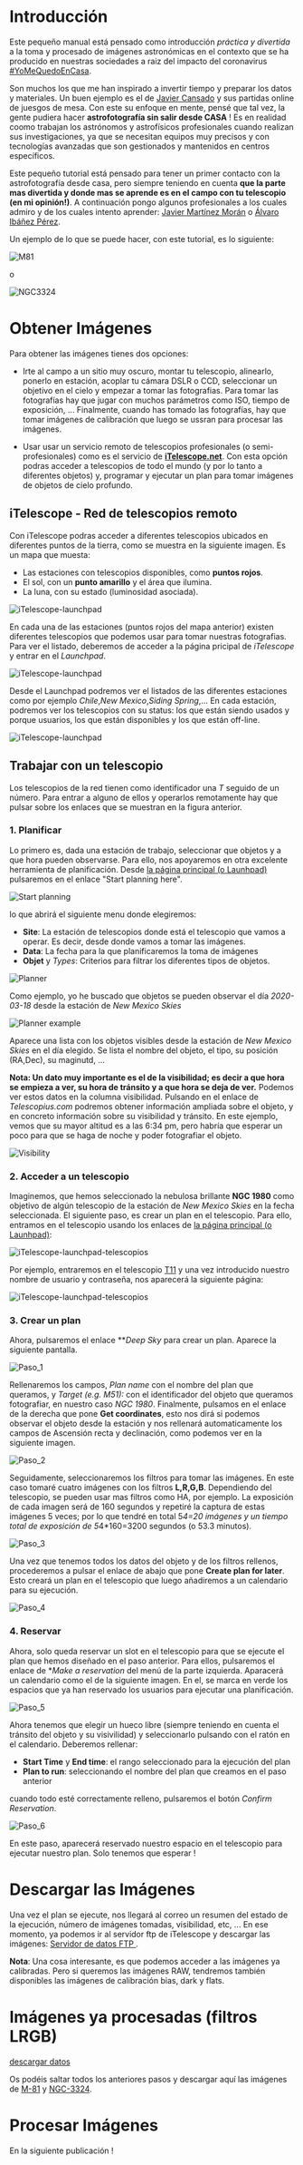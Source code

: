 # Introducción

Este pequeño manual está pensado como introducción _práctica y divertida_ a la toma y procesado de imágenes astronómicas en el contexto que se ha producido en nuestras sociedades a raiz del impacto del coronavirus [#YoMeQuedoEnCasa](https://twitter.com/search?q=%23YoMeQuedoEnCasa&src=typed_query).

Son muchos los que me han inspirado a invertir tiempo y preparar los datos y materiales. Un buen ejemplo es el de [Javier Cansado](https://twitter.com/cansado2/status/1239894169365209088) y sus partidas online de juesgos de mesa. Con este su enfoque en mente, pensé que tal vez, la gente pudiera hacer **astrofotografía sin salir desde CASA** ! Es en realidad coomo trabajan los astrónomos y astrofísicos profesionales cuando realizan sus investigaciones, ya que se necesitan equipos muy precisos y con tecnologías avanzadas que son gestionados y mantenidos en centros específicos.

Este pequeño tutorial está pensado para tener un primer contacto con la astrofotografía desde casa, pero siempre teniendo en cuenta **que la parte mas divertida y donde mas se aprende es en el campo con tu telescopio (en mi opinión!)**. A continuación pongo algunos profesionales a los cuales admiro y de los cuales intento aprender: [Javier Martínez Morán](https://twitter.com/jmartinezmoran) o [Álvaro Ibáñez Pérez](https://twitter.com/kokehtz).

Un ejemplo de lo que se puede hacer, con este tutorial, es lo siguiente:

![M81](img/Integrated_cut_M81.jpg)

o

![NGC3324](img/NGC3324.jpg)




# Obtener Imágenes

Para obtener las imágenes tienes dos opciones:

- Irte al campo a un sitio muy oscuro, montar tu telescopio, alinearlo, ponerlo en estación, acoplar tu cámara DSLR o CCD, seleccionar un objetivo en el cielo y empezar a tomar las fotografias. Para tomar las fotografías hay que jugar con muchos parámetros como ISO, tiempo de exposición, ... Finalmente, cuando has tomado las fotografías, hay que tomar imágenes de calibración que luego se ussran para procesar las imágenes.

- Usar usar un servicio remoto de telescopios profesionales (o semi-profesionales) como es el servicio de **[iTelescope.net](https://go.itelescope.net/)**. Con esta opción podras acceder a telescopios de todo el mundo (y por lo tanto a diferentes objetos) y, programar y ejecutar un plan para tomar imágenes de objetos de cielo profundo.

## iTelescope - Red de telescopios remoto

Con iTelescope podras acceder a diferentes telescopios ubicados en diferentes puntos de la tierra, como se muestra en la siguiente imagen. Es un mapa que muesta:

* Las estaciones con telescopios disponibles, como **puntos rojos**.
* El sol, con un **punto amarillo** y el área que ilumina.
* La luna, con su estado (luminosidad asociada).

![iTelescope-launchpad](img/networkit.jpg)

En cada una de las estaciones (puntos rojos del mapa anterior) existen diferentes telescopios que podemos usar para tomar nuestras fotografias. Para ver el listado, deberemos de acceder a la página pricipal de _iTelescope_ y entrar en el *Launchpad*. 

![iTelescope-launchpad](img/launchpad.jpg)

Desde el Launchpad podremos ver el listados de las diferentes estaciones como por ejemplo _Chile_,_New Mexico_,_Siding Spring_,... En cada estación, podremos ver los telescopios con su status: los que están siendo usados y porque usuarios, los que están disponibles y los que están off-line.

![iTelescope-launchpad](img/telescopios.jpg)

## Trabajar con un telescopio

Los telescopios de la red tienen como identificador una *T* seguido de un número. Para entrar a alguno de ellos y operarlos remotamente hay que pulsar sobre los enlaces que se muestran en la figura anterior.


### 1. Planificar

Lo primero es, dada una estación de trabajo, seleccionar que objetos y a que hora pueden observarse. Para ello, nos apoyaremos en otra excelente herramienta de planificación. Desde [la página principal (o Launhpad)](https://go.itelescope.net/) pulsaremos en el enlace "Start planning here".

![Start planning](img/start_planning.jpg)

lo que abrirá el siguiente menu donde elegiremos:

* **Site**: La estación de telescopios donde está el telescopio que vamos a operar. Es decir, desde donde vamos a tomar las imágenes.
* **Data**: La fecha para la que planificaremos la toma de imágenes
* **Objet** y *Types*: Criterios para  filtrar los diferentes tipos de objetos.

![Planner](img/planner.jpg)

Como ejemplo, yo he buscado que objetos se pueden observar el día *2020-03-18* desde la estación de *New Mexico Skies*

![Planner example](img/planner_execution.jpg)

Aparece una lista con los objetos visibles desde la estación de *New Mexico Skies* en el día elegido. Se lista el nombre del objeto, el tipo, su posición (RA,Dec), su maginutd, ... 

**Nota: Un dato muy importante es el de la visibilidad; es decir a que hora se empieza a ver, su hora de tránsito y a que hora se deja de ver.** Podemos ver estos datos en la columna visibilidad. Pulsando en el enlace de _Telescopius.com_ podremos obtener información ampliada sobre el objeto, y en concreto información sobre su visibilidad y tránsito. En este ejemplo, vemos que su mayor altitud es a las 6:34 pm, pero habría que esperar un poco para que se haga de noche y poder fotografiar el objeto.

![Visibility](img/visibility.jpg)


### 2. Acceder a un telescopio

Imaginemos, que hemos seleccionado la nebulosa brillante **NGC 1980** como objetivo de algún telescopio de la estación de *New Mexico Skies* en la fecha seleccionada. El siguiente paso, es crear un plan en el telescopio. Para ello, entramos en el telescopio usando los enlaces de [la página principal (o Launhpad)](https://go.itelescope.net/):

![iTelescope-launchpad-telescopios](img/telescopios.jpg)

Por ejemplo, entraremos en el telescopio [T11](http://t11.itelescope.net/index.asp#Welcome) y una vez introducido nuestro nombre de usuario y contraseña, nos aparecerá la siguiente página:

![iTelescope-launchpad-telescopios](img/t11.jpg)

### 3. Crear un plan

Ahora, pulsaremos el enlace ***Deep Sky* para crear un plan. Aparece la siguiente pantalla.

![Paso_1](img/plan_1.jpg)

Rellenaremos los campos, *Plan name* con el nombre del plan que queramos, y *Target (e.g. M51):* con el identificador del objeto que queramos fotografiar, en nuestro caso *NGC 1980*. Finalmente, pulsamos en el enlace de la derecha que pone **Get coordinates**, esto nos dirá si podemos observar el objeto desde la estación y nos rellenará automaticamente los campos de Ascensión recta y declinación, como podemos ver en la siguiente imagen.

![Paso_2](img/plan_2.jpg)

Seguidamente, seleccionaremos los filtros para tomar las imágenes. En este caso tomaré cuatro imágenes con los filtros **L,R,G,B**. Dependiendo del telescopio, se pueden usar mas filtros como HA, por ejemplo. La exposición de cada imagen será de 160 segundos y repetiré la captura de estas imágenes 5 veces; por lo que tendré en total 5*4=20 imágenes y un tiempo total de exposición de 5*4*160=3200 segundos (o 53.3 minutos).

![Paso_3](img/plan_3.jpg)

Una vez que tenemos todos los datos del objeto y de los filtros rellenos, procederemos a pulsar el enlace de abajo que pone **Create plan for later**. Esto creará un plan en el telescopio que luego añadiremos a un calendario para su ejecución.

![Paso_4](img/plan_4.jpg)




### 4. Reservar

Ahora, solo queda reservar un slot en el telescopio para que se ejecute el plan que hemos diseñado en el paso anterior. Para ellos, pulsaremos el enlace de **Make a reservation* del menú de la parte izquierda. Aparacerá un calendario como el de la siguiente imagen. En el, se marca en verde los espacios que ya han reservado los usuarios para ejecutar una planificación. 


![Paso_5](img/plan_5.jpg)

Ahora tenemos que elegir un hueco libre (siempre teniendo en cuenta el tránsito del objeto y su visivilidad) y seleccionarlo pulsando con el ratón en el calendario. Deberemos rellenar:

* **Start Time** y **End time**: el rango seleccionado para la ejecución del plan
* **Plan to run**: seleccionando el nombre del plan que creamos en el paso anterior

cuando todo esté correctamente relleno, pulsaremos el botón *Confirm Reservation*.

![Paso_6](img/plan_6.jpg)

En este paso, aparecerá reservado nuestro espacio en el telescopio para ejecutar nuestro plan. Solo tenemos que esperar !

# Descargar las Imágenes

Una vez el plan se ejecute, nos llegará al correo un resumen del estado de la ejecución, número de imágenes tomadas, visibilidad, etc, ... En ese momento, ya podemos ir al servidor ftp de iTelescope y descargar las imágenes: [Servidor de datos FTP ](https://data.itelescope.net/).

**Nota**: Una cosa interesante, es que podemos acceder a las imágenes ya calibradas. Pero si queremos las imágenes RAW, tendremos también disponibles las imágenes de calibración bias, dark y flats.


# Imágenes ya procesadas (filtros LRGB)
[descargar datos](#descargar-datos)

Os podéis saltar todos los anteriores pasos y descargar aquí las imágenes de [M-81](http://bit.ly/2QAJ0kZ) y [NGC-3324](http://bit.ly/33zvvrb).


# Procesar Imágenes

En la siguiente publicación !

